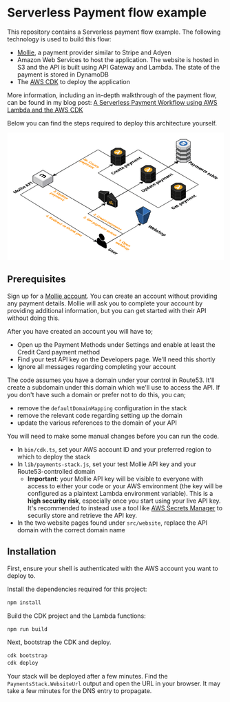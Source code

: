 # Serverless Payment flow example

This repository contains a Serverless payment flow example. The following technology is used to build this flow:

* [Mollie](https://www.mollie.com/), a payment provider similar to Stripe and Adyen
* Amazon Web Services to host the application. The website is hosted in S3 and the API is built using API Gateway and Lambda. The state of the payment is stored in DynamoDB
* The [AWS CDK](https://github.com/aws/aws-cdk) to deploy the application

More information, including an in-depth walkthrough of the payment flow, can be found in my blog post: [A Serverless Payment Workflow using AWS Lambda and the AWS CDK
](http://sanderknape.com/2020/12/serverless-payment-workflow-lambda-cdk/)

Below you can find the steps required to deploy this architecture yourself.

![Architecture](docs/architecture.png)

## Prerequisites

Sign up for a [Mollie account](https://www.mollie.com/dashboard/signup). You can create an account without providing any payment details. Mollie will ask you to complete your account by providing additional information, but you can get started with their API without doing this.

After you have created an account you will have to;

* Open up the Payment Methods under Settings and enable at least the Credit Card payment method
* Find your test API key on the Developers page. We'll need this shortly
* Ignore all messages regarding completing your account

The code assumes you have a domain under your control in Route53. It'll create a subdomain under this domain which we'll use to access the API. If you don't have such a domain or prefer not to do this, you can;

* remove the `defaultDomainMapping` configuration in the stack
* remove the relevant code regarding setting up the domain
* update the various references to the domain of your API

You will need to make some manual changes before you can run the code.

* In `bin/cdk.ts`, set your AWS account ID and your preferred region to which to deploy the stack
* In `lib/payments-stack.js`, set your test Mollie API key and your Route53-controlled domain
  * **Important**: your Mollie API key will be visible to everyone with access to either your code or your AWS environment (the key will be configured as a plaintext Lambda environment variable). This is a **high security risk**, especially once you start using your live API key. It's recommended to instead use a tool like [AWS Secrets Manager](https://aws.amazon.com/blogs/security/how-to-securely-provide-database-credentials-to-lambda-functions-by-using-aws-secrets-manager/) to securily store and retrieve the API key.
* In the two website pages found under `src/website`, replace the API domain with the correct domain name

## Installation

First, ensure your shell is authenticated with the AWS account you want to deploy to.

Install the dependencies required for this project:

```bash
npm install
```

Build the CDK project and the Lambda functions:

```bash
npm run build
```

Next, bootstrap the CDK and deploy.

```bash
cdk bootstrap
cdk deploy
```

Your stack will be deployed after a few minutes. Find the `PaymentsStack.WebsiteUrl` output and open the URL in your browser. It may take a few minutes for the DNS entry to propagate.